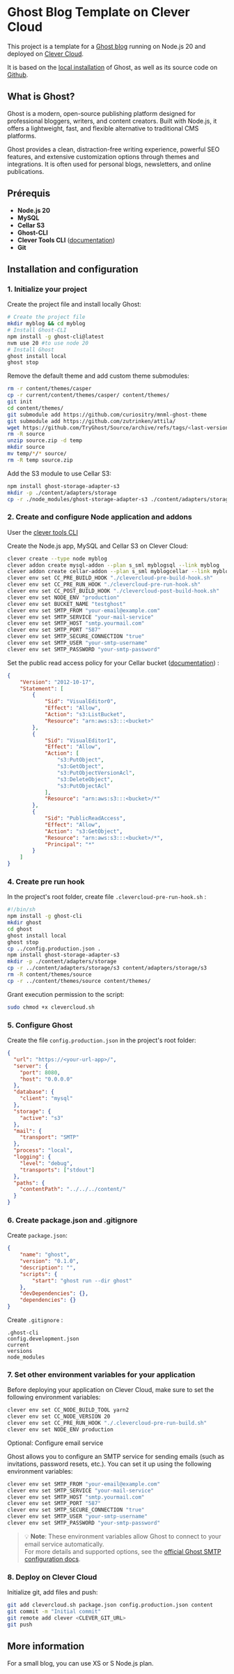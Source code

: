 # Ghost Blog Template on Clever Cloud

This project is a template for a [Ghost blog](https://ghost.org) running on Node.js 20 and deployed on [Clever Cloud](https://clever-cloud.com).

It is based on the [local installation](https://ghost.org/docs/install/local/) of Ghost, as well as its source code on [Github](https://github.com/TryGhost/Ghost/).

## What is Ghost?

Ghost is a modern, open-source publishing platform designed for professional bloggers, writers, and content creators. Built with Node.js, it offers a lightweight, fast, and flexible alternative to traditional CMS platforms. 

Ghost provides a clean, distraction-free writing experience, powerful SEO features, and extensive customization options through themes and integrations. It is often used for personal blogs, newsletters, and online publications.

## Prérequis

- **Node.js 20**
- **MySQL**
- **Cellar S3**
- **Ghost-CLI**
- **Clever Tools CLI** ([documentation](https://www.clever-cloud.com/developers/doc/cli/))
- **Git**

## Installation and configuration

### 1. Initialize your project

Create the project file and install locally Ghost:
```sh
# Create the project file
mkdir myblog && cd myblog
# Install Ghost-CLI
npm install -g ghost-cli@latest
nvm use 20 #to use node 20
# Install Ghost
ghost install local
ghost stop
```

Remove the default theme and add custom theme submodules:
```sh
rm -r content/themes/casper
cp -r current/content/themes/casper/ content/themes/
git init
cd content/themes/
git submodule add https://github.com/curiositry/mnml-ghost-theme
git submodule add https://github.com/zutrinken/attila/
wget https://github.com/TryGhost/Source/archive/refs/tags/<last-version>.zip -O source.zip #check and use the lastest version https://github.com/TryGhost/Source/releases
rm -R source
unzip source.zip -d temp
mkdir source
mv temp/*/* source/
rm -R temp source.zip
```

Add the S3 module to use Cellar S3:
```sh
npm install ghost-storage-adapter-s3
mkdir -p ./content/adapters/storage
cp -r ./node_modules/ghost-storage-adapter-s3 ./content/adapters/storage/s3
```

### 2. Create and configure Node application and addons

User the [clever tools CLI](https://www.clever-cloud.com/developers/doc/cli/install)

Create the Node.js app, MySQL and Cellar S3 on Clever Cloud:
```sh
clever create --type node myblog
clever addon create mysql-addon --plan s_sml myblogsql --link myblog
clever addon create cellar-addon --plan s_sml myblogcellar --link myblog
clever env set CC_PRE_BUILD_HOOK "./clevercloud-pre-build-hook.sh"
clever env set CC_PRE_RUN_HOOK "./clevercloud-pre-run-hook.sh"
clever env set CC_POST_BUILD_HOOK "./clevercloud-post-build-hook.sh"
clever env set NODE_ENV "production"
clever env set BUCKET_NAME "testghost" 
clever env set SMTP_FROM "your-email@example.com"
clever env set SMTP_SERVICE "your-mail-service" 
clever env set SMTP_HOST "smtp.yourmail.com"
clever env set SMTP_PORT "587"
clever env set SMTP_SECURE_CONNECTION "true"
clever env set SMTP_USER "your-smtp-username"
clever env set SMTP_PASSWORD "your-smtp-password"
```

Set the public read access policy for your Cellar bucket ([documentation](https://www.clever-cloud.com/developers/doc/addons/cellar/#public-bucket-policy)) :
```json
{
    "Version": "2012-10-17",
    "Statement": [
        {
            "Sid": "VisualEditor0",
            "Effect": "Allow",
            "Action": "s3:ListBucket",
            "Resource": "arn:aws:s3:::<bucket>"
        },
        {
            "Sid": "VisualEditor1",
            "Effect": "Allow",
            "Action": [
                "s3:PutObject",
                "s3:GetObject",
                "s3:PutObjectVersionAcl",
                "s3:DeleteObject",
                "s3:PutObjectAcl"
            ],
            "Resource": "arn:aws:s3:::<bucket>/*"
        },
        {
            "Sid": "PublicReadAccess",
            "Effect": "Allow",
            "Action": "s3:GetObject",
            "Resource": "arn:aws:s3:::<bucket>/*",
            "Principal": "*"
        }
    ]
}
```

### 4. Create pre run hook

In the project's root folder, create file `.clevercloud-pre-run-hook.sh` :
```sh
#!/bin/sh
npm install -g ghost-cli 
mkdir ghost 
cd ghost
ghost install local 
ghost stop
cp ../config.production.json .
npm install ghost-storage-adapter-s3
mkdir -p ./content/adapters/storage
cp -r ../content/adapters/storage/s3 content/adapters/storage/s3
rm -R content/themes/source
cp -r ../content/themes/source content/themes/
```

Grant execution permission to the script:
```sh
sudo chmod +x clevercloud.sh
```

### 5. Configure Ghost

Create the file `config.production.json` in the project's root folder:
```json
{
  "url": "https://<your-url-app>/",
  "server": {
    "port": 8080,
    "host": "0.0.0.0"
  },
  "database": {
    "client": "mysql"
  },
  "storage": {
    "active": "s3"
  },
  "mail": {
    "transport": "SMTP"
  },
  "process": "local",
  "logging": {
    "level": "debug",
    "transports": ["stdout"]
  },
  "paths": {
    "contentPath": "../../../content/"
  }
}
```

### 6. Create package.json and .gitignore

Create `package.json`:
```json
{
    "name": "ghost",
    "version": "0.1.0",
    "description": "",
    "scripts": {
        "start": "ghost run --dir ghost"
    },
    "devDependencies": {},
    "dependencies": {}
}
```

Create `.gitignore` :
```
.ghost-cli
config.development.json
current
versions
node_modules
```

### 7. Set other environment variables for your application

Before deploying your application on Clever Cloud, make sure to set the following environment variables:
```sh
clever env set CC_NODE_BUILD_TOOL yarn2
clever env set CC_NODE_VERSION 20
clever env set CC_PRE_RUN_HOOK "./.clevercloud-pre-run-build.sh"
clever env set NODE_ENV production
```

Optional: Configure email service

Ghost allows you to configure an SMTP service for sending emails (such as invitations, password resets, etc.). You can set it up using the following environment variables:
```sh
clever env set SMTP_FROM "your-email@example.com"
clever env set SMTP_SERVICE "your-mail-service" 
clever env set SMTP_HOST "smtp.yourmail.com"
clever env set SMTP_PORT "587"
clever env set SMTP_SECURE_CONNECTION "true"
clever env set SMTP_USER "your-smtp-username"
clever env set SMTP_PASSWORD "your-smtp-password"

```
> 💡 **Note**: These environment variables allow Ghost to connect to your email service automatically.  
> For more details and supported options, see the [official Ghost SMTP configuration docs](https://ghost.org/docs/config/#mail).

### 8. Deploy on Clever Cloud

Initialize git, add files and push:
```sh
git add clevercloud.sh package.json config.production.json content
git commit -m "Initial commit"
git remote add clever <CLEVER_GIT_URL>
git push
```

## More information

For a small blog, you can use XS or S Node.js plan.